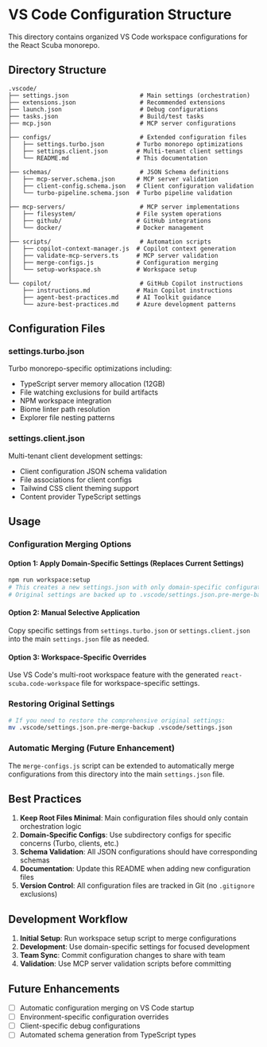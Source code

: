 # VS Code Configuration Structure

This directory contains organized VS Code workspace configurations for the React Scuba monorepo.

## Directory Structure

```
.vscode/
├── settings.json                    # Main settings (orchestration)
├── extensions.json                  # Recommended extensions
├── launch.json                      # Debug configurations
├── tasks.json                       # Build/test tasks
├── mcp.json                         # MCP server configurations
│
├── configs/                         # Extended configuration files
│   ├── settings.turbo.json         # Turbo monorepo optimizations
│   ├── settings.client.json        # Multi-tenant client settings
│   └── README.md                   # This documentation
│
├── schemas/                         # JSON Schema definitions
│   ├── mcp-server.schema.json      # MCP server validation
│   ├── client-config.schema.json   # Client configuration validation
│   └── turbo-pipeline.schema.json  # Turbo pipeline validation
│
├── mcp-servers/                     # MCP server implementations
│   ├── filesystem/                 # File system operations
│   ├── github/                     # GitHub integrations
│   └── docker/                     # Docker management
│
├── scripts/                         # Automation scripts
│   ├── copilot-context-manager.js  # Copilot context generation
│   ├── validate-mcp-servers.ts     # MCP server validation
│   ├── merge-configs.js            # Configuration merging
│   └── setup-workspace.sh          # Workspace setup
│
└── copilot/                         # GitHub Copilot instructions
    ├── instructions.md             # Main Copilot instructions
    ├── agent-best-practices.md     # AI Toolkit guidance
    └── azure-best-practices.md     # Azure development patterns
```

## Configuration Files

### settings.turbo.json

Turbo monorepo-specific optimizations including:

- TypeScript server memory allocation (12GB)
- File watching exclusions for build artifacts
- NPM workspace integration
- Biome linter path resolution
- Explorer file nesting patterns

### settings.client.json

Multi-tenant client development settings:

- Client configuration JSON schema validation
- File associations for client configs
- Tailwind CSS client theming support
- Content provider TypeScript settings

## Usage

### Configuration Merging Options

#### Option 1: Apply Domain-Specific Settings (Replaces Current Settings)

```bash
npm run workspace:setup
# This creates a new settings.json with only domain-specific configurations
# Original settings are backed up to .vscode/settings.json.pre-merge-backup
```

#### Option 2: Manual Selective Application

Copy specific settings from `settings.turbo.json` or `settings.client.json` into the main `settings.json` file as needed.

#### Option 3: Workspace-Specific Overrides

Use VS Code's multi-root workspace feature with the generated `react-scuba.code-workspace` file for workspace-specific settings.

### Restoring Original Settings

```bash
# If you need to restore the comprehensive original settings:
mv .vscode/settings.json.pre-merge-backup .vscode/settings.json
```

### Automatic Merging (Future Enhancement)

The `merge-configs.js` script can be extended to automatically merge configurations from this directory into the main `settings.json` file.

## Best Practices

1. **Keep Root Files Minimal**: Main configuration files should only contain orchestration logic
2. **Domain-Specific Configs**: Use subdirectory configs for specific concerns (Turbo, clients, etc.)
3. **Schema Validation**: All JSON configurations should have corresponding schemas
4. **Documentation**: Update this README when adding new configuration files
5. **Version Control**: All configuration files are tracked in Git (no `.gitignore` exclusions)

## Development Workflow

1. **Initial Setup**: Run workspace setup script to merge configurations
2. **Development**: Use domain-specific settings for focused development
3. **Team Sync**: Commit configuration changes to share with team
4. **Validation**: Use MCP server validation scripts before committing

## Future Enhancements

- [ ] Automatic configuration merging on VS Code startup
- [ ] Environment-specific configuration overrides
- [ ] Client-specific debug configurations
- [ ] Automated schema generation from TypeScript types
